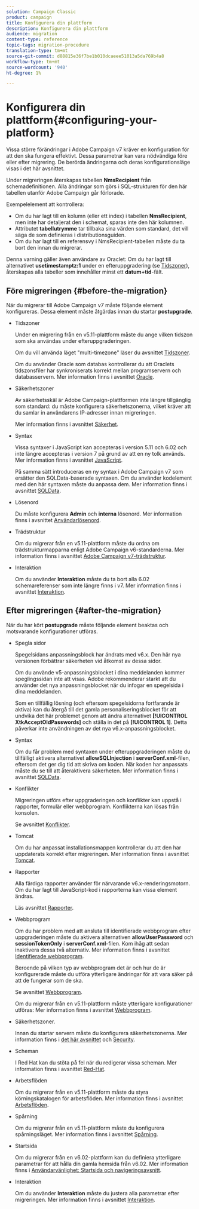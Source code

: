 ```yaml
---
solution: Campaign Classic
product: campaign
title: Konfigurera din plattform
description: Konfigurera din plattform
audience: migration
content-type: reference
topic-tags: migration-procedure
translation-type: tm+mt
source-git-commit: d88815e36f7be1b010dcaeee51013a5da769b4a8
workflow-type: tm+mt
source-wordcount: '940'
ht-degree: 1%

---
```



# Konfigurera din plattform{#configuring-your-platform}

Vissa större förändringar i Adobe Campaign v7 kräver en konfiguration för att den ska fungera effektivt. Dessa parametrar kan vara nödvändiga före eller efter migrering. De berörda ändringarna och deras konfigurationsläge visas i det här avsnittet.

Under migreringen återskapas tabellen **NmsRecipient** från schemadefinitionen. Alla ändringar som görs i SQL-strukturen för den här tabellen utanför Adobe Campaign går förlorade.

Exempelelement att kontrollera:

* Om du har lagt till en kolumn (eller ett index) i tabellen **NmsRecipient**, men inte har detaljerat den i schemat, sparas inte den här kolumnen.
* Attributet **tabellutrymme** tar tillbaka sina värden som standard, det vill säga de som definieras i distributionsguiden.
* Om du har lagt till en referensvy i NmsRecipient-tabellen måste du ta bort den innan du migrerar.

Denna varning gäller även användare av Oraclet: Om du har lagt till alternativet **usetimestamptz:1** under en efteruppgradering (se [Tidszoner](../../migration/using/general-configurations.md#time-zones)), återskapas alla tabeller som innehåller minst ett **datum+tid**-fält.

## Före migreringen {#before-the-migration}

När du migrerar till Adobe Campaign v7 måste följande element konfigureras. Dessa element måste åtgärdas innan du startar **postupgrade**.

* Tidszoner

   Under en migrering från en v5.11-plattform måste du ange vilken tidszon som ska användas under efteruppgraderingen.

   Om du vill använda läget &quot;multi-timezone&quot; läser du avsnittet [Tidszoner](../../migration/using/general-configurations.md#time-zones).

   Om du använder Oracle som databas kontrollerar du att Oraclets tidszonsfiler har synkroniserats korrekt mellan programservern och databasservern. Mer information finns i avsnittet [Oracle](../../migration/using/general-configurations.md#oracle).

* Säkerhetszoner

   Av säkerhetsskäl är Adobe Campaign-plattformen inte längre tillgänglig som standard: du måste konfigurera säkerhetszonerna, vilket kräver att du samlar in användarens IP-adresser innan migreringen.

   Mer information finns i avsnittet [Säkerhet](../../migration/using/general-configurations.md#security).

* Syntax

   Vissa syntaxer i JavaScript kan accepteras i version 5.11 och 6.02 och inte längre accepteras i version 7 på grund av att en ny tolk används. Mer information finns i avsnittet [JavaScript](../../migration/using/general-configurations.md#javascript).

   På samma sätt introduceras en ny syntax i Adobe Campaign v7 som ersätter den SQLData-baserade syntaxen. Om du använder kodelement med den här syntaxen måste du anpassa dem. Mer information finns i avsnittet [SQLData](../../migration/using/general-configurations.md#sqldata).

* Lösenord

   Du måste konfigurera **Admin** och **interna** lösenord. Mer information finns i avsnittet [Användarlösenord](../../migration/using/before-starting-migration.md#user-passwords).

* Trädstruktur

   Om du migrerar från en v5.11-plattform måste du ordna om trädstrukturmapparna enligt Adobe Campaign v6-standarderna. Mer information finns i avsnittet [Adobe Campaign v7-trädstruktur](../../migration/using/specific-configurations-in-v5-11.md#campaign-vseven-tree-structure).

* Interaktion

   Om du använder **Interaktion** måste du ta bort alla 6.02 schemareferenser som inte längre finns i v7. Mer information finns i avsnittet [Interaktion](../../migration/using/general-configurations.md#interaction).

## Efter migreringen {#after-the-migration}

När du har kört **postupgrade** måste följande element beaktas och motsvarande konfigurationer utföras.

* Spegla sidor

   Spegelsidans anpassningsblock har ändrats med v6.x. Den här nya versionen förbättrar säkerheten vid åtkomst av dessa sidor.

   Om du använde v5-anpassningsblocket i dina meddelanden kommer speglingssidan inte att visas. Adobe rekommenderar starkt att du använder det nya anpassningsblocket när du infogar en spegelsida i dina meddelanden.

   Som en tillfällig lösning (och eftersom spegelsidorna fortfarande är aktiva) kan du återgå till det gamla personaliseringsblocket för att undvika det här problemet genom att ändra alternativet **[!UICONTROL XtkAcceptOldPasswords]** och ställa in det på **[!UICONTROL 1]**. Detta påverkar inte användningen av det nya v6.x-anpassningsblocket.

* Syntax

   Om du får problem med syntaxen under efteruppgraderingen måste du tillfälligt aktivera alternativet **allowSQLInjection** i **serverConf.xml**-filen, eftersom det ger dig tid att skriva om koden. När koden har anpassats måste du se till att återaktivera säkerheten. Mer information finns i avsnittet [SQLData](../../migration/using/general-configurations.md#sqldata).

* Konflikter

   Migreringen utförs efter uppgraderingen och konflikter kan uppstå i rapporter, formulär eller webbprogram. Konflikterna kan lösas från konsolen.

   Se avsnittet [Konflikter](../../migration/using/general-configurations.md#conflicts).

* Tomcat

   Om du har anpassat installationsmappen kontrollerar du att den har uppdaterats korrekt efter migreringen. Mer information finns i avsnittet [Tomcat](../../migration/using/general-configurations.md#tomcat).

* Rapporter

   Alla färdiga rapporter använder för närvarande v6.x-renderingsmotorn. Om du har lagt till JavaScript-kod i rapporterna kan vissa element ändras.

   Läs avsnittet [Rapporter](../../migration/using/general-configurations.md#reports).

* Webbprogram

   Om du har problem med att ansluta till identifierade webbprogram efter uppgraderingen måste du aktivera alternativen **allowUserPassword** och **sessionTokenOnly** i **serverConf.xml**-filen. Kom ihåg att sedan inaktivera dessa två alternativ. Mer information finns i avsnittet [Identifierade webbprogram](../../migration/using/general-configurations.md#identified-web-applications).

   Beroende på vilken typ av webbprogram det är och hur de är konfigurerade måste du utföra ytterligare ändringar för att vara säker på att de fungerar som de ska.

   Se avsnittet [Webbprogram](../../migration/using/general-configurations.md#web-applications).

   Om du migrerar från en v5.11-plattform måste ytterligare konfigurationer utföras: Mer information finns i avsnittet [Webbprogram](../../migration/using/specific-configurations-in-v5-11.md#web-applications).

* Säkerhetszoner.

   Innan du startar servern måste du konfigurera säkerhetszonerna. Mer information finns i [det här avsnittet](../../installation/using/security-zones.md) och [Security](../../migration/using/general-configurations.md#security).

* Scheman

   I Red Hat kan du stöta på fel när du redigerar vissa scheman. Mer information finns i avsnittet [Red-Hat](../../migration/using/general-configurations.md#red-hat).

* Arbetsflöden

   Om du migrerar från en v5.11-plattform måste du styra körningskatalogen för arbetsflöden. Mer information finns i avsnittet [Arbetsflöden](../../migration/using/specific-configurations-in-v5-11.md#workflows).

* Spårning

   Om du migrerar från en v5.11-plattform måste du konfigurera spårningsläget. Mer information finns i avsnittet [Spårning](../../migration/using/specific-configurations-in-v5-11.md#tracking).

* Startsida

   Om du migrerar från en v6.02-plattform kan du definiera ytterligare parametrar för att hålla din gamla hemsida från v6.02. Mer information finns i [Användarvänlighet: Startsida och navigeringsavsnitt](../../migration/using/specific-configurations-in-v6-02.md#user-friendliness--home-page-and-navigation).

* Interaktion

   Om du använder **Interaktion** måste du justera alla parametrar efter migreringen. Mer information finns i avsnittet [Interaktion](../../migration/using/general-configurations.md#interaction).

